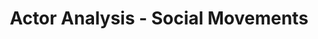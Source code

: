 ---
title: "Actor Analysis - Social Movements"
lang: "English"
year: "2020"
links: ['t2-RrvOtf0M']
slides: "https://drive.google.com/file/d/1oXX3ajIPbliZpFC1CS-BvrlBegh13f7g/view"
authors: ['Jacklin Kwan', 'Lucie Slamova']
tags: ['Debate']
layout: "workshop"
categories: ["workshops"]
---